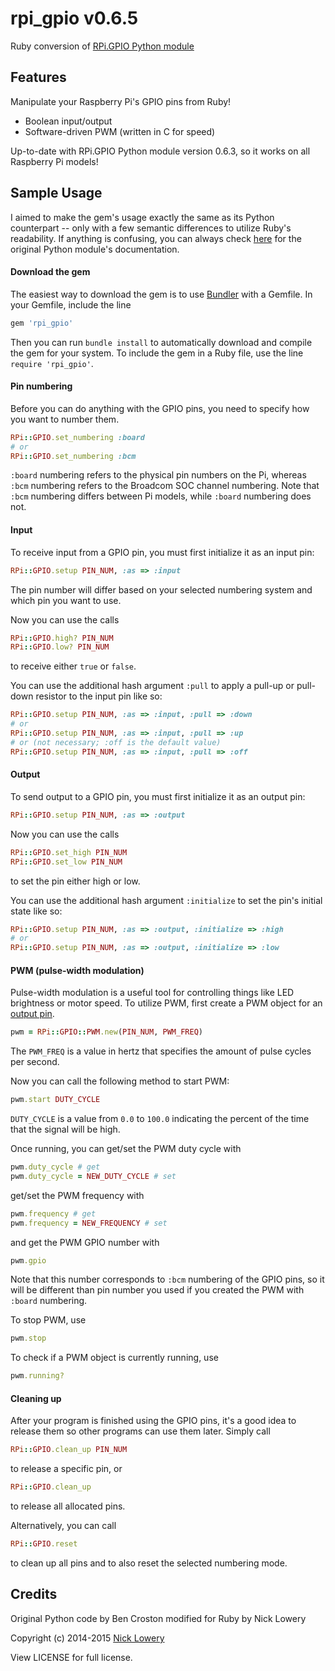 # rpi_gpio v0.6.5

Ruby conversion of [RPi.GPIO Python module](https://pypi.python.org/pypi/RPi.GPIO)

## Features

Manipulate your Raspberry Pi's GPIO pins from Ruby!

- Boolean input/output
- Software-driven PWM (written in C for speed)

Up-to-date with RPi.GPIO Python module version 0.6.3, so it works on all Raspberry Pi models!

## Sample Usage

I aimed to make the gem's usage exactly the same as its Python counterpart -- only with a few semantic differences to utilize Ruby's readability. If anything is confusing, you can always check [here](http://sourceforge.net/p/raspberry-gpio-python/wiki/Examples/) for the original Python module's documentation.

#### Download the gem

The easiest way to download the gem is to use [Bundler](http://bundler.io/) with a Gemfile. In your Gemfile, include the line
```ruby
gem 'rpi_gpio'
```
Then you can run `bundle install` to automatically download and compile the gem for your system. To include the gem in a Ruby file, use the line `require 'rpi_gpio'`.

#### Pin numbering

Before you can do anything with the GPIO pins, you need to specify how you want to number them.
```ruby
RPi::GPIO.set_numbering :board
# or
RPi::GPIO.set_numbering :bcm
````
`:board` numbering refers to the physical pin numbers on the Pi, whereas `:bcm` numbering refers to the Broadcom SOC channel numbering. Note that `:bcm` numbering differs between Pi models, while `:board` numbering does not.

#### Input

To receive input from a GPIO pin, you must first initialize it as an input pin:
```ruby
RPi::GPIO.setup PIN_NUM, :as => :input
```
The pin number will differ based on your selected numbering system and which pin you want to use.

Now you can use the calls
```ruby
RPi::GPIO.high? PIN_NUM
RPi::GPIO.low? PIN_NUM
```
to receive either `true` or `false`.

You can use the additional hash argument `:pull` to apply a pull-up or pull-down resistor to the input pin like so:
```ruby
RPi::GPIO.setup PIN_NUM, :as => :input, :pull => :down
# or
RPi::GPIO.setup PIN_NUM, :as => :input, :pull => :up
# or (not necessary; :off is the default value)
RPi::GPIO.setup PIN_NUM, :as => :input, :pull => :off
```

#### Output

To send output to a GPIO pin, you must first initialize it as an output pin:
```ruby
RPi::GPIO.setup PIN_NUM, :as => :output
```
Now you can use the calls
```ruby
RPi::GPIO.set_high PIN_NUM
RPi::GPIO.set_low PIN_NUM
```
to set the pin either high or low.

You can use the additional hash argument `:initialize` to set the pin's initial state like so:
```ruby
RPi::GPIO.setup PIN_NUM, :as => :output, :initialize => :high
# or
RPi::GPIO.setup PIN_NUM, :as => :output, :initialize => :low
```

#### PWM (pulse-width modulation)

Pulse-width modulation is a useful tool for controlling things like LED brightness or motor speed. To utilize PWM, first create a PWM object for an [output pin](#output).
```ruby
pwm = RPi::GPIO::PWM.new(PIN_NUM, PWM_FREQ)
```
The `PWM_FREQ` is a value in hertz that specifies the amount of pulse cycles per second.

Now you can call the following method to start PWM:
```ruby
pwm.start DUTY_CYCLE
```
`DUTY_CYCLE` is a value from `0.0` to `100.0` indicating the percent of the time that the signal will be high.

Once running, you can get/set the PWM duty cycle with
```ruby
pwm.duty_cycle # get
pwm.duty_cycle = NEW_DUTY_CYCLE # set
```
get/set the PWM frequency with
```ruby
pwm.frequency # get
pwm.frequency = NEW_FREQUENCY # set
```
and get the PWM GPIO number with
```ruby
pwm.gpio
```
Note that this number corresponds to `:bcm` numbering of the GPIO pins, so it will be different than pin number you used if you created the PWM with `:board` numbering.

To stop PWM, use
```ruby
pwm.stop
```

To check if a PWM object is currently running, use
```ruby
pwm.running?
```

#### Cleaning up

After your program is finished using the GPIO pins, it's a good idea to release them so other programs can use them later. Simply call
```ruby
RPi::GPIO.clean_up PIN_NUM
```
to release a specific pin, or
```ruby
RPi::GPIO.clean_up
```
to release all allocated pins.

Alternatively, you can call
```ruby
RPi::GPIO.reset
```
to clean up all pins and to also reset the selected numbering mode.

## Credits

Original Python code by Ben Croston modified for Ruby by Nick Lowery

Copyright (c) 2014-2015 [Nick Lowery](https://github.com/ClockVapor)

View LICENSE for full license.
